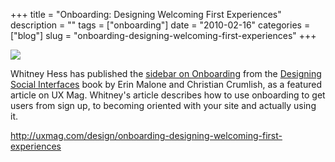 +++
title = "Onboarding: Designing Welcoming First Experiences"
description = ""
tags = ["onboarding"]
date = "2010-02-16"
categories = ["blog"]
slug = "onboarding-designing-welcoming-first-experiences"
+++



  <div class="notebook-screenshot"><a href="http://uxmag.com/design/onboarding-designing-welcoming-first-experiences"><img src="//media.konigi.com/bluga/wt4b7b0b70e3350_large.jpg"/></a></div><p>Whitney Hess has published the <a href="http://uxmag.com/design/onboarding-designing-welcoming-first-experiences">sidebar on Onboarding</a> from the <a href="http://www.designingsocialinterfaces.com/">Designing Social Interfaces</a> book by Erin Malone and Christian Crumlish, as a featured article on UX Mag. Whitney's article describes how to use onboarding to get users from sign up, to becoming oriented with your site and actually using it.</p>

    
  <a href="http://uxmag.com/design/onboarding-designing-welcoming-first-experiences">http://uxmag.com/design/onboarding-designing-welcoming-first-experiences</a>
